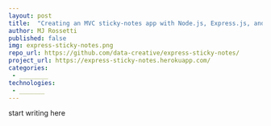 ```yaml
---
layout: post
title:  "Creating an MVC sticky-notes app with Node.js, Express.js, and MongoDB"
author: MJ Rossetti
published: false
img: express-sticky-notes.png
repo_url: https://github.com/data-creative/express-sticky-notes/
project_url: https://express-sticky-notes.herokuapp.com/
categories:
 - ________
technologies:
 - _______
---
```


start writing here
